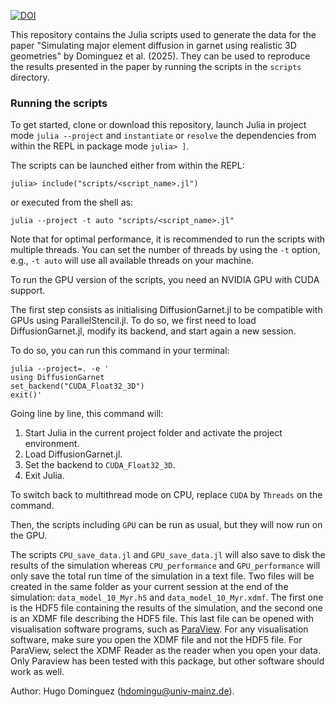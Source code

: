[![DOI](https://zenodo.org/badge/DOI/10.5281/zenodo.15680919.svg)](https://doi.org/10.5281/zenodo.15680919)

This repository contains the Julia scripts used to generate the data for the paper "Simulating major element diffusion in garnet using realistic 3D geometries" by Dominguez et al. (2025). They can be used to reproduce the results presented in the paper by running the scripts in the `scripts` directory.

### Running the scripts

To get started, clone or download this repository, launch Julia in project mode `julia --project` and `instantiate` or `resolve` the dependencies from within the REPL in package mode `julia> ]`.

The scripts can be launched either from within the REPL:
```julia-repl
julia> include("scripts/<script_name>.jl")
```
or executed from the shell as:
```shell
julia --project -t auto "scripts/<script_name>.jl"
```

Note that for optimal performance, it is recommended to run the scripts with multiple threads. You can set the number of threads by using the `-t` option, e.g., `-t auto` will use all available threads on your machine.

To run the GPU version of the scripts, you need an NVIDIA GPU with CUDA support.

The first step consists as initialising DiffusionGarnet.jl to be compatible with GPUs using ParallelStencil.jl. To do so, we first need to load DiffusionGarnet.jl, modify its backend, and start again a new session.

To do so, you can run this command in your terminal:

```
julia --project=. -e '
using DiffusionGarnet
set_backend("CUDA_Float32_3D")
exit()'
```

Going line by line, this command will:
1. Start Julia in the current project folder and activate the project environment.
2. Load DiffusionGarnet.jl.
3. Set the backend to `CUDA_Float32_3D`.
4. Exit Julia.

To switch back to multithread mode on CPU, replace `CUDA` by `Threads` on the command.

Then, the scripts including `GPU` can be run as usual, but they will now run on the GPU.

The scripts `CPU_save_data.jl` and `GPU_save_data.jl` will also save to disk the results of the simulation whereas `CPU_performance` and `GPU_performance` will only save the total run time of the simulation in a text file. Two files will be created in the same folder as your current session at the end of the simulation: `data_model_10_Myr.h5` and `data_model_10_Myr.xdmf`. The first one is the HDF5 file containing the results of the simulation, and the second one is an XDMF file describing the HDF5 file. This last file can be opened with visualisation software programs, such as [ParaView](https://www.paraview.org/). For any visualisation software, make sure you open the XDMF file and not the HDF5 file. For ParaView, select the XDMF Reader as the reader when you open your data. Only Paraview has been tested with this package, but other software should work as well.

Author: Hugo Dominguez (hdomingu@univ-mainz.de).
